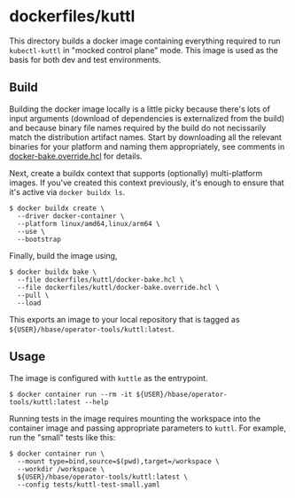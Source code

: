 # dockerfiles/kuttl

This directory builds a docker image containing everything required to run `kubectl-kuttl` in
"mocked control plane" mode. This image is used as the basis for both dev and test environments.

## Build

Building the docker image locally is a little picky because there's lots of input arguments
(download of dependencies is externalized from the build) and because binary file names required
by the build do not necissarily match the distribution artifact names. Start by downloading all
the relevant binaries for your platform and naming them appropriately, see comments in
[docker-bake.override.hcl](./docker-bake.override.hcl) for details.

Next, create a buildx context that supports (optionally) multi-platform images. If you've created
this context previously, it's enough to ensure that it's active via `docker buildx ls`.

```shell
$ docker buildx create \
  --driver docker-container \
  --platform linux/amd64,linux/arm64 \
  --use \
  --bootstrap
```

Finally, build the image using,

```shell
$ docker buildx bake \
  --file dockerfiles/kuttl/docker-bake.hcl \
  --file dockerfiles/kuttl/docker-bake.override.hcl \
  --pull \
  --load
```

This exports an image to your local repository that is tagged as `${USER}/hbase/operator-tools/kuttl:latest`.

## Usage

The image is configured with `kuttle` as the entrypoint.

```shell
$ docker container run --rm -it ${USER}/hbase/operator-tools/kuttl:latest --help

```

Running tests in the image requires mounting the workspace into the container image and passing
appropriate parameters to `kuttl`. For example, run the "small" tests like this:

```shell
$ docker container run \
  --mount type=bind,source=$(pwd),target=/workspace \
  --workdir /workspace \
  ${USER}/hbase/operator-tools/kuttl:latest \
  --config tests/kuttl-test-small.yaml
```
